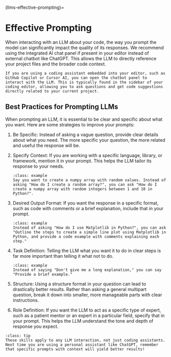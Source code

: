 (llms-effective-prompting)=
# Effective Prompting
When interacting with an LLM about your code, the way you prompt the model can significantly impact the quality of its responses. We recommend using the integrated AI chat panel if present in your editor instead of external chatbot like ChatGPT. This allows the LLM to directly reference your project files and the broader code context.

```{tip}
If you are using a coding assistant embedded into your editor, such as GitHub Copilot or Cursor AI, you can open the chatbot panel to interact with the LLM. This is typically found in the sidebar of your coding editor, allowing you to ask questions and get code suggestions directly related to your current project.
```

## Best Practices for Prompting LLMs
When prompting an LLM, it is essential to be clear and specific about what you want. Here are some strategies to improve your prompts:

1. Be Specific: Instead of asking a vague question, provide clear details about what you need. The more specific your question, the more related and useful the response will be.

2. Specify Context: If you are working with a specific language, library, or framework, mention it in your prompt. This helps the LLM tailor its response to your needs.

    ```{admonition} Example
    :class: example
    Say you want to create a numpy array with random values. Instead of asking "How do I create a random array?", you can ask "How do I create a numpy array with random integers between 1 and 10 in Python?".
    ```

3. Desired Output Format: If you want the response in a specific format, such as code with comments or a brief explanation, include that in your prompt.

    ```{admonition} Example
    :class: example
    Instead of asking "How do I use Matplotlib in Python?", you can ask "Outline the steps to create a simple line plot using Matplotlib in Python, and provide a code example with comments explaining each step."
    ```

4. Task Definition: Telling the LLM what you want it to do in clear steps is far more important than telling it what not to do. 

    ```{admonition} Example
    :class: example
    Instead of saying "Don't give me a long explanation," you can say "Provide a brief example."
    ```

5. Structure: Using a structure format in your question can lead to drastically better results. Rather than asking a general multipart question, break it down into smaller, more manageable parts with clear instructions. 

6. Role Definition: If you want the LLM to act as a specific type of expert, such as a patient mentor or an expert in a particular field, specify that in your prompt. This helps the LLM understand the tone and depth of response you expect. 


```{admonition} Tip
:class: tip    
These skills apply to any LLM interaction, not just coding assistants. Next time you are using a personal assistant like ChatGPT, remember that specific prompts with context will yield better results! 
``` 
